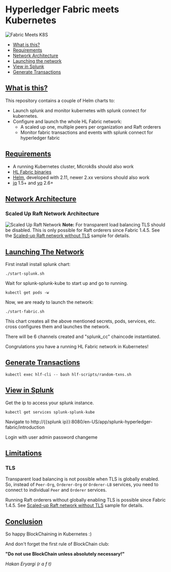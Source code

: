 # Hyperledger Fabric meets Kubernetes
![Fabric Meets K8S](https://raft-fabric-kube.s3-eu-west-1.amazonaws.com/images/fabric_meets_k8s.png)

* [What is this?](#what-is-this)
* [Requirements](#requirements)
* [Network Architecture](#network-architecture)
* [Launching the network](#launching-the-network)
* [View in Splunk](#view-in-splunk)
* [Generate Transactions](#generate-transactions)



## [What is this?](#what-is-this)
This repository contains a couple of Helm charts to:
* Launch splunk and monitor kubernetes with splunk connect for kubernetes.
* Configure and launch the whole HL Fabric network:
  * A scaled up one, multiple peers per organization and Raft orderers
  * Monitor fabric transactions and events with splunk connect for hyperledger fabric

## [Requirements](#requirements)
* A running Kubernetes cluster, Microk8s should also work
* [HL Fabric binaries](https://hyperledger-fabric.readthedocs.io/en/release-1.4/install.html)
* [Helm](https://github.com/helm/helm/releases/tag/v2.11.0), developed with 2.11, newer 2.xx versions should also work
* [jq](https://stedolan.github.io/jq/download/) 1.5+ and [yq](https://pypi.org/project/yq/) 2.6+

## [Network Architecture](#network-architecture)

### Scaled Up Raft Network Architecture

![Scaled Up Raft Network](https://raft-fabric-kube.s3-eu-west-1.amazonaws.com/images/HL_in_Kube_raft.png)
**Note:** For transparent load balancing TLS should be disabled. This is only possible for Raft orderers since Fabric 1.4.5. See the [Scaled-up Raft network without TLS](#scaled-up-raft-network-without-tls) sample for details.


## [Launching The Network](#launching-the-network)
First install install splunk chart:
```
./start-splunk.sh
```
Wait for splunk-splunk-kube to start up and go to running.
```
kubectl get pods -w
```

Now, we are ready to launch the network:
```
./start-fabric.sh
```
This chart creates all the above mentioned secrets, pods, services, etc. cross configures them 
and launches the network.

There will be 6 channels created and "splunk_cc" chaincode instantiated.

Congrulations you have a running HL Fabric network in Kubernetes!


## [Generate Transactions](#generate-transactions)

```
kubectl exec hlf-cli -- bash hlf-scripts/random-txns.sh
```

## [View in Splunk](#view-in-splunk)
Get the ip to access your splunk instance.
```
kubectl get services splunk-splunk-kube
```
Navigate to http://{{splunk ip}}:8080/en-US/app/splunk-hyperledger-fabric/introduction

Login with user admin password changeme


## [Limitations](#limitations)

### TLS

Transparent load balancing is not possible when TLS is globally enabled. So, instead of `Peer-Org`, `Orderer-Org` or `Orderer-LB` services, you need to connect to individual `Peer` and `Orderer` services.

Running Raft orderers without globally enabling TLS is possible since Fabric 1.4.5. See [Scaled-up Raft network without TLS](#scaled-up-raft-network-without-tls) sample for details.


## [Conclusion](#conclusion)

So happy BlockChaining in Kubernetes :)

And don't forget the first rule of BlockChain club:

**"Do not use BlockChain unless absolutely necessary!"**

*Hakan Eryargi (r a f t)*
